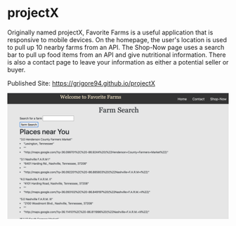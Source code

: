 # projectX

Originally named projectX, Favorite Farms is a useful application that is responsive to mobile devices. On the homepage, the user's location is used to pull up 10 nearby farms from an API.  The Shop-Now page uses a search bar to pull up food items from an API and give nutritional information.  There is also a contact page to leave your information as either a potential seller or buyer.

Published Site: https://grigore94.github.io/projectX

![screenshot](screenshot.png)